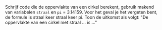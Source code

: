 Schrijf code die de oppervlakte van een cirkel berekent, gebruik makend van variabelen `straal` en `pi` = 3.14159. Voor het geval je het vergeten bent, de formule is straal keer straal keer pi. Toon de uitkomst als volgt: "De oppervlakte van een cirkel met straal ... is ..."
